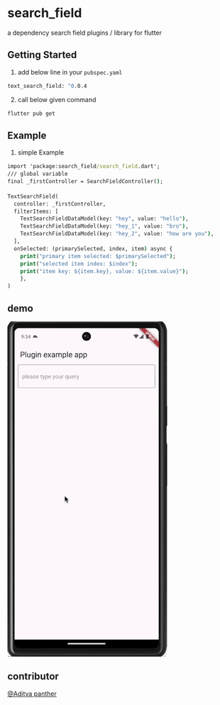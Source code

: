 # search_field

a dependency search field plugins / library for flutter

## Getting Started

1) add below line in your `pubspec.yaml`


```cmd
text_search_field: ^0.0.4
```

2) call below given command


```cmd
flutter pub get

```


## Example

1) simple Example

```cmd
import 'package:search_field/search_field.dart';
/// global variable
final _firstController = SearchFieldController();

TextSearchField(
  controller: _firstController,
  filterItems: [
    TextSearchFieldDataModel(key: "hey", value: "hello"),
    TextSearchFieldDataModel(key: "hey_1", value: "bro"),
    TextSearchFieldDataModel(key: "hey_2", value: "how are you"),
  ],
  onSelected: (primarySelected, index, item) async {
    print("primary item selected: $primarySelected");
    print("selected item index: $index");
    print("item key: ${item.key}, value: ${item.value}");
    },
)

```
## demo
<img src="./screenshots/sc_1.gif" width="360" height="756" alt="SearchField screenshot">


## contributor

[@Aditya panther](https://github.com/Adityapanther/)


